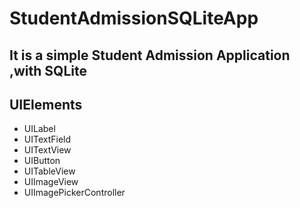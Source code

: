 # StudentAdmissionSQLiteApp
## It is a simple Student Admission Application ,with SQLite

## UIElements
- UILabel
- UITextField
- UITextView
- UIButton
- UITableView
- UIImageView
- UIImagePickerController
